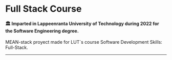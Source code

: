 # Full Stack Course
#### 🏛️ Imparted in Lappeenranta University of Technology during 2022 for the Software Engineering degree.

MEAN-stack proyect made for LUT´s course Software Development Skills: Full-Stack.
- - -
